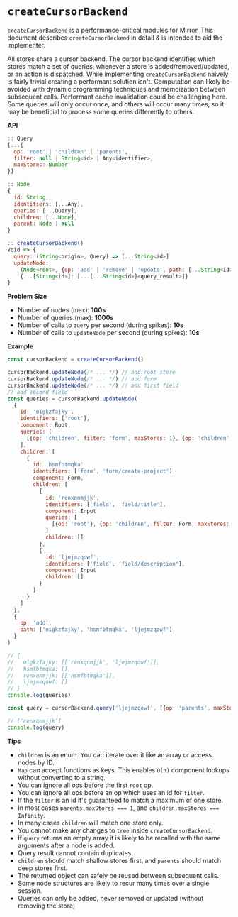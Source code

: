 `createCursorBackend`
=====================

`createCursorBackend` is a performance-critical modules for Mirror. This document describes `createCursorBackend` in detail & is intended to aid the implementer.

All stores share a cursor backend. The cursor backend identifies which stores match a set of queries, whenever a store is added/removed/updated, or an action is dispatched. While implementing `createCursorBackend` naively is fairly trivial creating a performant solution isn't. Computation can likely be avoided with dynamic programming techniques and memoization between subsequent calls. Performant cache invalidation could be challenging here. Some queries will only occur once, and others will occur many times, so it may be beneficial to process some queries differently to others.

**API**

```js
:: Query
[...{
  op: 'root' | 'children' | 'parents',
  filter: null | String<id> | Any<identifier>,
  maxStores: Number
}]

:: Node
{
  id: String,
  identifiers: [...Any],
  queries: [...Query],
  children: [...Node],
  parent: Node | null
}

:: createCursorBackend()
Void => {
  query: (String<origin>, Query) => [...String<id>]
  updateNode:
    (Node<root>, {op: 'add' | 'remove' | 'update', path: [...String<id>]}) =>
    {...[String<id>]: [...[...String<id>]<query_result>]}
}
```

**Problem Size**

* Number of nodes (max): **100s**
* Number of queries (max): **1000s**
* Number of calls to `query` per second (during spikes): **10s**
* Number of calls to `updateNode` per second (during spikes): **10s**

**Example**

```js
const cursorBackend = createCursorBackend()

cursorBackend.updateNode(/* ... */) // add root store
cursorBackend.updateNode(/* ... */) // add form
cursorBackend.updateNode(/* ... */) // add first field
// add second field
const queries = cursorBackend.updateNode(
  {
    id: 'oigkzfajky',
    identifiers: ['root'],
    component: Root,
    queries: [
      [{op: 'children', filter: 'form', maxStores: 1}, {op: 'children', filter: 'field', maxStores: Infinity}]
    ],
    children: [
      {
        id: 'hsmfbtmqka'
        identifiers: ['form', 'form/create-project'],
        component: Form,
        children: [
          {
            id: 'renxqnmjjk',
            identifiers: ['field', 'field/title'],
            component: Input
            queries: [
              [{op: 'root'}, {op: 'children', filter: Form, maxStores: 1}]
            ]
            children: []
          },
          {
            id: 'ljejmzqowf',
            identifiers: ['field', 'field/description'],
            component: Input
            children: []
          }
        ]
      }
    ]
  },
  {
    op: 'add',
    path: ['oigkzfajky', 'hsmfbtmqka', 'ljejmzqowf']
  }
)

// {
//   oigkzfajky: [['renxqnmjjk', 'ljejmzqowf']],
//   hsmfbtmqka: [],
//   renxqnmjjk: [['hsmfbtmqka']],
//   ljejmzqowf: []
// }
console.log(queries)

const query = cursorBackend.query('ljejmzqowf', [{op: 'parents', maxStores: 1}, {op: 'children', filter: 'field/title'}])

// ['renxqnmjjk']
console.log(query)
```

**Tips**

* `children` is an enum. You can iterate over it like an array or access nodes by ID.
* `Map` can accept functions as keys. This enables `O(n)` component lookups without converting to a string.
* You can ignore all ops before the first `root` op.
* You can ignore all ops before an op which uses an id for `filter`.
* If the `filter` is an id it's guaranteed to match a maximum of one store.
* In most cases `parents.maxStores === 1`, and `children.maxStores === Infinity`.
* In many cases `children` will match one store only.
* You cannot make any changes to `tree` inside `createCursorBackend`.
* If `query` returns an empty array it is likely to be recalled with the same arguments after a node is added.
* Query result cannot contain duplicates.
* `children` should match shallow stores first, and `parents` should match deep stores first.
* The returned object can safely be reused between subsequent calls.
* Some node structures are likely to recur many times over a single session.
* Queries can only be added, never removed or updated (without removing the store)
